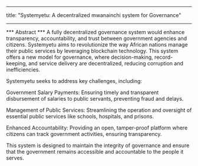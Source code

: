 _ _ _

title: "Systemyetu: A decentralized mwanainchi system for Governance"
_ _ _

*** Abstract ***
A fully decentralized governance system would enhance transparency, accountability, and trust between government agencies and citizens. Systemyetu aims to revolutionize the way African nations manage their public services by leveraging blockchain technology. This system offers a new model for governance, where decision-making, record-keeping, and service delivery are decentralized, reducing corruption and inefficiencies.

Systemyetu seeks to address key challenges, including:

Government Salary Payments: Ensuring timely and transparent disbursement of salaries to public servants, preventing fraud and delays.

Management of Public Services: Streamlining the operation and oversight of essential public services like schools, hospitals, and prisons.

Enhanced Accountability: Providing an open, tamper-proof platform where citizens can track government activities, ensuring transparency.

This system is designed to maintain the integrity of governance and ensure that the government remains accessible and accountable to the people it serves.